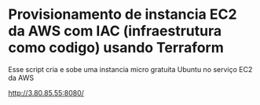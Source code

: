 # Provisionamento de instancia EC2 da AWS com IAC (infraestrutura como codigo) usando Terraform

Esse script cria e sobe uma instancia micro gratuita Ubuntu no serviço EC2 da AWS

http://3.80.85.55:8080/



